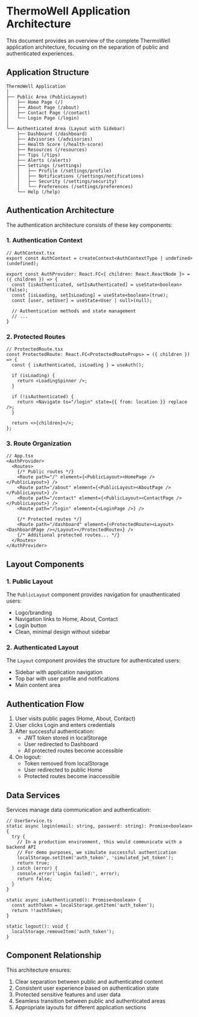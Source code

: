 # ThermoWell Application Architecture

This document provides an overview of the complete ThermoWell application architecture, focusing on the separation of public and authenticated experiences.

## Application Structure

```
ThermoWell Application
│
├── Public Area (PublicLayout)
│   ├── Home Page (/)
│   ├── About Page (/about)
│   ├── Contact Page (/contact)
│   └── Login Page (/login)
│
└── Authenticated Area (Layout with Sidebar)
    ├── Dashboard (/dashboard)
    ├── Advisories (/advisories)
    ├── Health Score (/health-score)
    ├── Resources (/resources)
    ├── Tips (/tips)
    ├── Alerts (/alerts)
    ├── Settings (/settings)
    │   ├── Profile (/settings/profile)
    │   ├── Notifications (/settings/notifications)
    │   ├── Security (/settings/security)
    │   └── Preferences (/settings/preferences)
    └── Help (/help)
```

## Authentication Architecture

The authentication architecture consists of these key components:

### 1. Authentication Context

```tsx
// AuthContext.tsx
export const AuthContext = createContext<AuthContextType | undefined>(undefined);

export const AuthProvider: React.FC<{ children: React.ReactNode }> = ({ children }) => {
  const [isAuthenticated, setIsAuthenticated] = useState<boolean>(false);
  const [isLoading, setIsLoading] = useState<boolean>(true);
  const [user, setUser] = useState<User | null>(null);

  // Authentication methods and state management
  // ...
}
```

### 2. Protected Routes

```tsx
// ProtectedRoute.tsx
const ProtectedRoute: React.FC<ProtectedRouteProps> = ({ children }) => {
  const { isAuthenticated, isLoading } = useAuth();
  
  if (isLoading) {
    return <LoadingSpinner />;
  }
  
  if (!isAuthenticated) {
    return <Navigate to="/login" state={{ from: location }} replace />;
  }
  
  return <>{children}</>;
};
```

### 3. Route Organization

```tsx
// App.tsx
<AuthProvider>
  <Routes>
    {/* Public routes */}
    <Route path="/" element={<PublicLayout><HomePage /></PublicLayout>} />
    <Route path="/about" element={<PublicLayout><AboutPage /></PublicLayout>} />
    <Route path="/contact" element={<PublicLayout><ContactPage /></PublicLayout>} />
    <Route path="/login" element={<LoginPage />} />
    
    {/* Protected routes */}
    <Route path="/dashboard" element={<ProtectedRoute><Layout><DashboardPage /></Layout></ProtectedRoute>} />
    {/* Additional protected routes... */}
  </Routes>
</AuthProvider>
```

## Layout Components

### 1. Public Layout

The `PublicLayout` component provides navigation for unauthenticated users:

- Logo/branding
- Navigation links to Home, About, Contact
- Login button
- Clean, minimal design without sidebar

### 2. Authenticated Layout

The `Layout` component provides the structure for authenticated users:

- Sidebar with application navigation
- Top bar with user profile and notifications
- Main content area

## Authentication Flow

1. User visits public pages (Home, About, Contact)
2. User clicks Login and enters credentials
3. After successful authentication:
   - JWT token stored in localStorage
   - User redirected to Dashboard
   - All protected routes become accessible
4. On logout:
   - Token removed from localStorage
   - User redirected to public Home
   - Protected routes become inaccessible

## Data Services

Services manage data communication and authentication:

```tsx
// UserService.ts
static async login(email: string, password: string): Promise<boolean> {
  try {
    // In a production environment, this would communicate with a backend API
    // For demo purposes, we simulate successful authentication
    localStorage.setItem('auth_token', 'simulated_jwt_token');
    return true;
  } catch (error) {
    console.error('Login failed:', error);
    return false;
  }
}

static async isAuthenticated(): Promise<boolean> {
  const authToken = localStorage.getItem('auth_token');
  return !!authToken;
}

static logout(): void {
  localStorage.removeItem('auth_token');
}
```

## Component Relationship

This architecture ensures:

1. Clear separation between public and authenticated content
2. Consistent user experience based on authentication state
3. Protected sensitive features and user data
4. Seamless transition between public and authenticated areas
5. Appropriate layouts for different application sections
